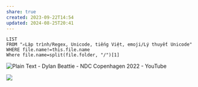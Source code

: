 ```yaml
---
share: true
created: 2023-09-22T14:54
updated: 2024-08-25T20:41
---
```

```dataview
LIST
FROM "✍️Lập trình/Regex, Unicode, tiếng Việt, emoji/Lý thuyết Unicode" 
WHERE file.name!=this.file.name
Where file.name=split(file.folder, "/")[1]
```
![Plain Text - Dylan Beattie - NDC Copenhagen 2022 - YouTube](https://youtu.be/gd5uJ7Nlvvo)

![](https://youtu.be/5OPkGQoPeHk?si=Y2mZenbD8oXLf8fA) 
